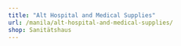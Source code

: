 ```yaml
---
title: "Alt Hospital and Medical Supplies"
url: /manila/alt-hospital-and-medical-supplies/
shop: Sanitätshaus
---
```

